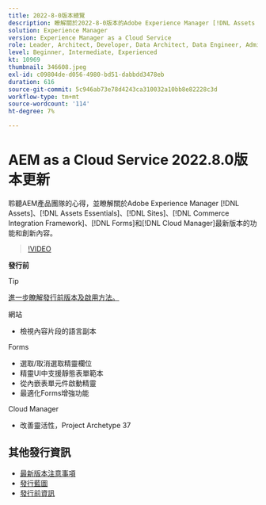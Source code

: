 ```yaml
---
title: 2022-8-0版本總覽
description: 瞭解關於2022-8-0版本的Adobe Experience Manager [!DNL Assets Essentials], [!DNL Sites], [!DNL Screens], [!DNL Forms] 和 [!DNL Cloud Foundation]的最新功能和創新內容。
solution: Experience Manager
version: Experience Manager as a Cloud Service
role: Leader, Architect, Developer, Data Architect, Data Engineer, Admin, User
level: Beginner, Intermediate, Experienced
kt: 10969
thumbnail: 346608.jpeg
exl-id: c09804de-d056-4980-bd51-dabbdd3478eb
duration: 616
source-git-commit: 5c946ab73e78d4243ca310032a10bb8e82228c3d
workflow-type: tm+mt
source-wordcount: '114'
ht-degree: 7%

---
```


# AEM as a Cloud Service 2022.8.0版本更新

聆聽AEM產品團隊的心得，並瞭解關於Adobe Experience Manager [!DNL Assets]、[!DNL Assets Essentials]、[!DNL Sites]、[!DNL Commerce Integration Framework]、[!DNL Forms]和[!DNL Cloud Manager]最新版本的功能和創新內容。

>[!VIDEO](https://video.tv.adobe.com/v/346608/?quality=12&learn=on)

**發行前**

>[!TIP]
>
>[進一步瞭解發行前版本及啟用方法。](https://experienceleague.adobe.com/docs/experience-manager-cloud-service/content/release-notes/prerelease.html?lang=zh-Hant)

網站

* 檢視內容片段的語言副本

Forms

* 選取/取消選取精靈欄位
* 精靈UI中支援靜態表單範本
* 從內嵌表單元件啟動精靈
* 最適化Forms增強功能

Cloud Manager

* 改善靈活性，Project Archetype 37

<!-- Have questions about the release?  Discuss the release in [Experience League Communities](https://adobe.ly/3paYDAo) -->

## 其他發行資訊

* [最新版本注意事項](https://experienceleague.adobe.com/docs/experience-manager-cloud-service/content/release-notes/home.html?lang=zh-Hant)
* [發行藍圖](https://experienceleague.adobe.com/docs/experience-manager-release-information/aem-release-updates/update-releases-roadmap.html?lang=zh-Hant)
* [發行前資訊](https://experienceleague.adobe.com/docs/experience-manager-cloud-service/content/release-notes/prerelease.html?lang=zh-Hant)
